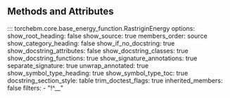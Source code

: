 ## Methods and Attributes

::: torchebm.core.base_energy_function.RastriginEnergy
    options:
      show_root_heading: false
      show_source: true
      members_order: source
      show_category_heading: false
      show_if_no_docstring: true
      show_docstring_attributes: false
      show_docstring_classes: true
      show_docstring_functions: true
      show_signature_annotations: true
      separate_signature: true
      unwrap_annotated: true
      show_symbol_type_heading: true
      show_symbol_type_toc: true
      docstring_section_style: table
      trim_doctest_flags: true
      inherited_members: false
      filters:
        - "!^__"
